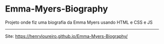 # Emma-Myers-Biography
Projeto onde fiz uma biografia da Emma Myers usando HTML e CSS e JS

---

Site: https://henryloureiro.github.io/Emma-Myers-Biography/

